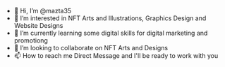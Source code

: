 - 👋 Hi, I’m @mazta35
- 👀 I’m interested in NFT Arts and Illustrations, Graphics Design and Website Designs
- 🌱 I’m currently learning some digital skills for digital marketing and promotiong
- 💞️ I’m looking to collaborate on NFT Arts and Designs
- 📫 How to reach me Direct Message and I'll be ready to work with you

<!---
mazta35/mazta35 is a ✨ special ✨ repository because its `README.md` (this file) appears on your GitHub profile.
You can click the Preview link to take a look at your changes.
--->
